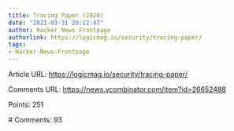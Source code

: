 ```yaml
---
title: Tracing Paper (2020)
date: "2021-03-31 20:12:47"
author: Hacker News Frontpage
authorlink: https://logicmag.io/security/tracing-paper/
tags:
- Hacker-News-Frontpage
---
```


<p>Article URL: <a href="https://logicmag.io/security/tracing-paper/">https://logicmag.io/security/tracing-paper/</a></p>
<p>Comments URL: <a href="https://news.ycombinator.com/item?id=26652488">https://news.ycombinator.com/item?id=26652488</a></p>
<p>Points: 251</p>
<p># Comments: 93</p>
